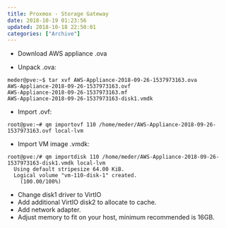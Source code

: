 ```yaml
---
title: Proxmox - Storage Gateway
date: 2018-10-19 01:23:56
updated: 2018-10-18 22:50:01
categories: ["Archive"]
---
```


* Download AWS appliance .ova

* Unpack .ova:
```
meder@pve:~$ tar xvf AWS-Appliance-2018-09-26-1537973163.ova
AWS-Appliance-2018-09-26-1537973163.ovf
AWS-Appliance-2018-09-26-1537973163.mf
AWS-Appliance-2018-09-26-1537973163-disk1.vmdk
```

* Import .ovf:
```
root@pve:~# qm importovf 110 /home/meder/AWS-Appliance-2018-09-26-1537973163.ovf local-lvm
```

* Import VM image .vmdk:
```
root@pve:/# qm importdisk 110 /home/meder/AWS-Appliance-2018-09-26-1537973163-disk1.vmdk local-lvm
  Using default stripesize 64.00 KiB.
  Logical volume "vm-110-disk-1" created.
    (100.00/100%)
```

* Change disk1 driver to VirtIO
* Add additional VirtIO disk2 to allocate to cache.
* Add network adapter.
* Adjust memory to fit on your host, minimum recommended is 16GB.